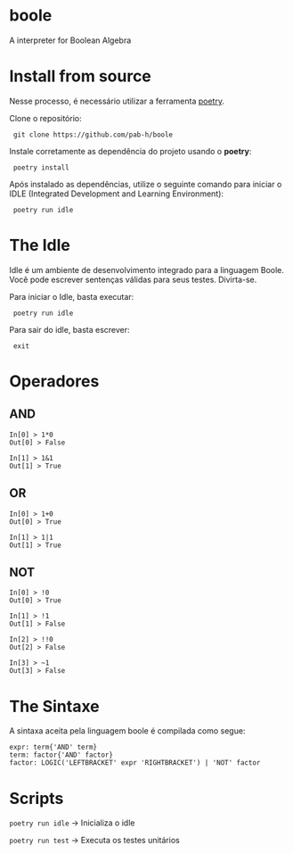 # boole
A interpreter for Boolean Algebra

# Install from source

Nesse processo, é necessário utilizar a ferramenta [poetry](https://python-poetry.org/). 

Clone o repositório:

``` git clone https://github.com/pab-h/boole```

Instale corretamente as dependência do projeto usando o **poetry**:

``` poetry install``` 

Após instalado as dependências,  utilize o seguinte comando para iniciar o IDLE (Integrated Development and Learning Environment):

``` poetry run idle``` 

# The Idle

Idle é um ambiente de desenvolvimento integrado para a linguagem Boole. Você pode escrever sentenças válidas para seus testes. Divirta-se.

Para iniciar o Idle, basta executar:

``` poetry run idle``` 

Para sair do idle, basta escrever:

``` exit``` 


# Operadores

## AND
```
In[0] > 1*0
Out[0] > False

In[1] > 1&1
Out[1] > True
```

## OR
```
In[0] > 1+0
Out[0] > True

In[1] > 1|1
Out[1] > True
```

## NOT
```
In[0] > !0
Out[0] > True

In[1] > !1 
Out[1] > False

In[2] > !!0
Out[2] > False

In[3] > ~1
Out[3] > False
```

# The Sintaxe

A sintaxa aceita pela linguagem boole é compilada como segue:

```
expr: term{'AND' term}
term: factor{'AND' factor}
factor: LOGIC('LEFTBRACKET' expr 'RIGHTBRACKET') | 'NOT' factor
```

# Scripts

```poetry run idle``` -> Inicializa o idle

```poetry run test``` -> Executa os testes unitários

